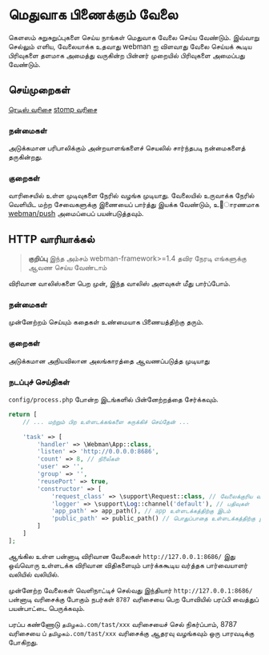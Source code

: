 # மெதுவாக பிணைக்கும் வேலை

கெளஸம் சுறுசுறுப்புகளை செய்ய நாங்கள் மெதுவாக வேலை செய்ய வேண்டும். இவ்வாறு செல்லும் எளிய, வேலையாக்க உதவாது webman ஐ விளவாது வேலை செய்யக் கூடிய பிரிவுகளை தளமாக அமைத்து வருகின்ற பின்னர் முறையில் பிரிவுகளை அமைப்பது வேண்டும். 

## செய்முறைகள்
 [ரெடிஸ் வரிசை](../queue/redis.md) [stomp வரிசை](../queue/stomp.md)

### நன்மைகள்
அடுக்கமான பரிபாலிக்கும் அன்றயாளங்களைச் செயலில் சார்ந்தபடி நன்மைகளைத் தருகின்றது.

### குறைகள்
வாரிசையில் உள்ள முடிவுகளை நேரில் வழங்க முடியாது. வேலையில் உருவாக்க நேரில் வெளியிட மற்ற சேவைகளுக்கு இணையைப் பார்த்து இயக்க வேண்டும், உ஦ாரணமாக [webman/push](https://www.workerman.net/plugin/2) அமைப்பைப் பயன்படுத்தவும்.

## HTTP வாரியாக்கல்

> **குறிப்பு**
> இந்த அம்சம் webman-framework>=1.4 தவிர நேரடி எங்களுக்கு ஆவண செய்ய வேண்டாம் 

விரிவான வாலிஸ்களை பெற முன், இந்த வாலிஸ் அளவுகள் மீது பார்ப்போம்.

### நன்மைகள்
முன்னேற்றம் செய்யும் கதைகள் உண்மையாக பிணையத்திற்கு தரும்.

### குறைகள்
அடுக்கமான அநியவிலான அலங்காரத்தை ஆவணப்படுத்த முடியாது

### நடப்புச் செய்திகள்
`config/process.php` போன்ற இடங்களில் பின்னேற்றத்தை சேர்க்கவும்.

```php
return [
    // ... மற்றும் பிற உள்ளடக்கங்களை சுருக்கிச் செய்தேன் ...
    
    'task' => [
        'handler' => \Webman\App::class,
        'listen' => 'http://0.0.0.0:8686',
        'count' => 8, // நிலைஂகள்
        'user' => '',
        'group' => '',
        'reusePort' => true,
        'constructor' => [
            'request_class' => \support\Request::class, // வேலைக்குரிய வகையை அமைக்க
            'logger' => \support\Log::channel('default'), // பதிவுகள்
            'app_path' => app_path(), // app உள்ளடக்கத்திற்கு இடம்
            'public_path' => public_path() // பொதுப்பாதை உள்ளடக்கத்திற்கு இடம்
        ]
    ]
];
```

ஆங்கில உள்ள பன்னாடி விரிவான வேலைகள் `http://127.0.0.1:8686/` இது ஒவ்வொரு உள்ளடக்க விரிவான விதிகளையும் பார்க்ககூடிய வர்த்தக பார்வையாளர் வலியில் வலியில்.

முன்னேற்ற வேலைகள் வெளிநாட்டிச் செல்வது இந்தியார் `http://127.0.0.1:8686/` பன்னாடி வரிசைக்கு போகும் நபர்கள் `8787` வரிசையை பெற போவியில் பரப்பி வைத்துப் பயன்பாட்டை பெருக்கவும்.

பரப்ப கண்ணோடு `தமிழகம்.com/tast/xxx` வரிசையைச் செல் நிகர்ப்பாம், 8787 வரிசையை ப் `தமிழகம்.com/tast/xxx` வரிசைக்கு ஆதரவு வழங்கவும் ஒரு பாரவடிக்கு போகிறது.
